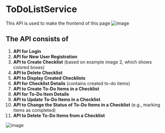 # ToDoListService
This API is used to make the frontend of this page
![image](https://github.com/user-attachments/assets/215d002d-faa3-44e8-9e58-12dad95f6fd7)

## The API consists of 
1. **API for Login**  
2. **API for New User Registration**  
3. **API to Create Checklist** (based on example image 2, which shows colored boxes)  
4. **API to Delete Checklist**  
5. **API to Display Created Checklists**  
6. **API for Checklist Details** (contains created to-do items)  
7. **API to Create To-Do Items in a Checklist**  
8. **API for To-Do Item Details**  
9. **API to Update To-Do Items in a Checklist**  
10. **API to Change the Status of To-Do Items in a Checklist** (e.g., marking items as completed)  
11. **API to Delete To-Do Items from a Checklist**

![image](https://github.com/user-attachments/assets/dcafae40-8b77-48ca-82cb-7853ae14f28b)


